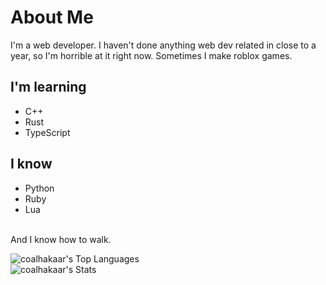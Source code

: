 # About Me
I'm a web developer. I haven't done anything web dev related in close to a year, so I'm horrible at it right now. Sometimes I make roblox games. 

## I'm learning
- C++
- Rust
- TypeScript

## I know
- Python
- Ruby
- Lua
</br>
And I know how to walk.

![coalhakaar's Top Languages](https://github-readme-stats.vercel.app/api/top-langs/?username=coalhakaar&theme=dark&show_icons=true&hide_border=false&layout=compact)
</br>
![coalhakaar's Stats](https://github-readme-stats.vercel.app/api?username=coalhakaar&theme=dark&show_icons=true&hide_border=false&count_private=true)
